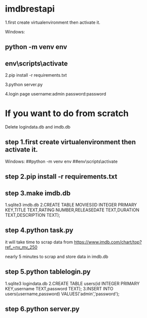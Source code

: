 # imdbrestapi


1.first create virtualenvironment then activate it.

Windows:
## python -m venv env
## env\scripts\activate


2.pip install -r requirements.txt


3.python server.py

4.login page username:admin password:password


# If you want to do from scratch

Delete logindata.db and imdb.db

## step 1.first create virtualenvironment then activate it.

Windows:
##python -m venv env
##env\scripts\activate


## step 2.pip install -r requirements.txt


## step 3.make imdb.db

1.sqlite3 imdb.db
2.CREATE TABLE MOVIES(ID INTEGER PRIMARY KEY,TITLE TEXT,RATING NUMBER,RELEASEDATE TEXT,DURATION TEXT,DESCRIPTION TEXT);



## step 4.python task.py

it will take time to scrap data from https://www.imdb.com/chart/top?ref_=nv_mv_250

nearly 5 minutes to scrap and store data in imdb.db


## step 5.python tablelogin.py

1.sqlite3 logindata.db
2.CREATE TABLE users(id INTEGER PRIMARY KEY,username TEXT,password TEXT);
3.INSERT INTO users(username,password) VALUES('admin','password');

## step 6.python server.py

